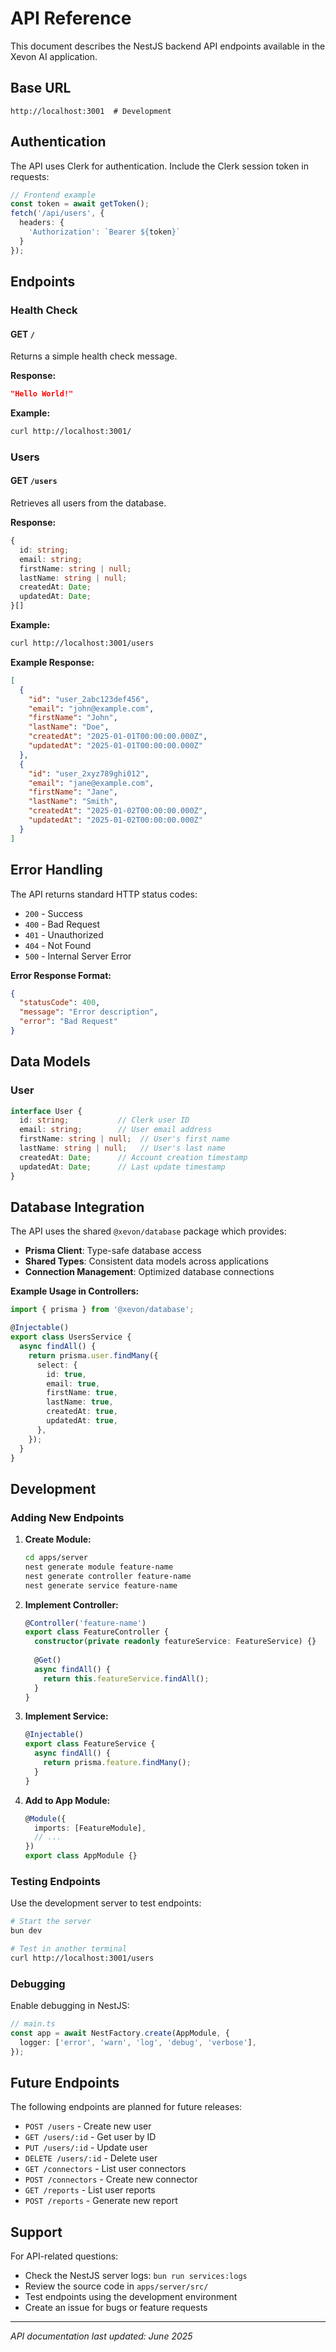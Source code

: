 # API Reference

This document describes the NestJS backend API endpoints available in the Xevon AI application.

## Base URL

```
http://localhost:3001  # Development
```

## Authentication

The API uses Clerk for authentication. Include the Clerk session token in requests:

```typescript
// Frontend example
const token = await getToken();
fetch('/api/users', {
  headers: {
    'Authorization': `Bearer ${token}`
  }
});
```

## Endpoints

### Health Check

#### GET `/`

Returns a simple health check message.

**Response:**
```json
"Hello World!"
```

**Example:**
```bash
curl http://localhost:3001/
```

### Users

#### GET `/users`

Retrieves all users from the database.

**Response:**
```typescript
{
  id: string;
  email: string;
  firstName: string | null;
  lastName: string | null;
  createdAt: Date;
  updatedAt: Date;
}[]
```

**Example:**
```bash
curl http://localhost:3001/users
```

**Example Response:**
```json
[
  {
    "id": "user_2abc123def456",
    "email": "john@example.com",
    "firstName": "John",
    "lastName": "Doe",
    "createdAt": "2025-01-01T00:00:00.000Z",
    "updatedAt": "2025-01-01T00:00:00.000Z"
  },
  {
    "id": "user_2xyz789ghi012",
    "email": "jane@example.com",
    "firstName": "Jane",
    "lastName": "Smith",
    "createdAt": "2025-01-02T00:00:00.000Z",
    "updatedAt": "2025-01-02T00:00:00.000Z"
  }
]
```

## Error Handling

The API returns standard HTTP status codes:

- `200` - Success
- `400` - Bad Request
- `401` - Unauthorized
- `404` - Not Found
- `500` - Internal Server Error

**Error Response Format:**
```json
{
  "statusCode": 400,
  "message": "Error description",
  "error": "Bad Request"
}
```

## Data Models

### User

```typescript
interface User {
  id: string;           // Clerk user ID
  email: string;        // User email address
  firstName: string | null;  // User's first name
  lastName: string | null;   // User's last name
  createdAt: Date;      // Account creation timestamp
  updatedAt: Date;      // Last update timestamp
}
```

## Database Integration

The API uses the shared `@xevon/database` package which provides:

- **Prisma Client**: Type-safe database access
- **Shared Types**: Consistent data models across applications
- **Connection Management**: Optimized database connections

**Example Usage in Controllers:**
```typescript
import { prisma } from '@xevon/database';

@Injectable()
export class UsersService {
  async findAll() {
    return prisma.user.findMany({
      select: {
        id: true,
        email: true,
        firstName: true,
        lastName: true,
        createdAt: true,
        updatedAt: true,
      },
    });
  }
}
```

## Development

### Adding New Endpoints

1. **Create Module:**
   ```bash
   cd apps/server
   nest generate module feature-name
   nest generate controller feature-name
   nest generate service feature-name
   ```

2. **Implement Controller:**
   ```typescript
   @Controller('feature-name')
   export class FeatureController {
     constructor(private readonly featureService: FeatureService) {}
     
     @Get()
     async findAll() {
       return this.featureService.findAll();
     }
   }
   ```

3. **Implement Service:**
   ```typescript
   @Injectable()
   export class FeatureService {
     async findAll() {
       return prisma.feature.findMany();
     }
   }
   ```

4. **Add to App Module:**
   ```typescript
   @Module({
     imports: [FeatureModule],
     // ...
   })
   export class AppModule {}
   ```

### Testing Endpoints

Use the development server to test endpoints:

```bash
# Start the server
bun dev

# Test in another terminal
curl http://localhost:3001/users
```

### Debugging

Enable debugging in NestJS:

```typescript
// main.ts
const app = await NestFactory.create(AppModule, {
  logger: ['error', 'warn', 'log', 'debug', 'verbose'],
});
```

## Future Endpoints

The following endpoints are planned for future releases:

- `POST /users` - Create new user
- `GET /users/:id` - Get user by ID
- `PUT /users/:id` - Update user
- `DELETE /users/:id` - Delete user
- `GET /connectors` - List user connectors
- `POST /connectors` - Create new connector
- `GET /reports` - List user reports
- `POST /reports` - Generate new report

## Support

For API-related questions:
- Check the NestJS server logs: `bun run services:logs`
- Review the source code in `apps/server/src/`
- Test endpoints using the development environment
- Create an issue for bugs or feature requests

---

*API documentation last updated: June 2025*